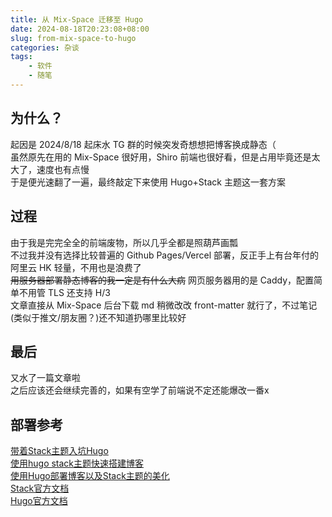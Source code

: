 ```yaml
---
title: 从 Mix-Space 迁移至 Hugo
date: 2024-08-18T20:23:08+08:00
slug: from-mix-space-to-hugo
categories: 杂谈
tags:
    - 软件
    - 随笔
---
```


## 为什么？
起因是 2024/8/18 起床水 TG 群的时候突发奇想想把博客换成静态（  
虽然原先在用的 Mix-Space 很好用，Shiro 前端也很好看，但是占用毕竟还是太大了，速度也有点慢  
于是便光速翻了一遍，最终敲定下来使用 Hugo+Stack 主题这一套方案

## 过程
由于我是完完全全的前端废物，所以几乎全都是照葫芦画瓢   
不过我并没有选择比较普遍的 Github Pages/Vercel 部署，反正手上有台年付的阿里云 HK 轻量，不用也是浪费了  
~~用服务器部署静态博客的我一定是有什么大病~~
网页服务器用的是 Caddy，配置简单不用管 TLS 还支持 H/3  
文章直接从 Mix-Space 后台下载 md 稍微改改 front-matter 就行了，不过笔记(类似于推文/朋友圈？)还不知道扔哪里比较好

## 最后
又水了一篇文章啦  
之后应该还会继续完善的，如果有空学了前端说不定还能爆改一番x

## 部署参考
[带着Stack主题入坑Hugo](https://blog.linsnow.cn/p/join-hugo-and-stack/)  
[使用hugo stack主题快速搭建博客](https://www.liuhouliang.com/post/hugo_theme/)  
[使用Hugo部署博客以及Stack主题的美化](https://vofficial233.com/archives/deploy-my-hugo-blog)  
[Stack官方文档](https://stack.jimmycai.com/)  
[Hugo官方文档](https://gohugo.io/)